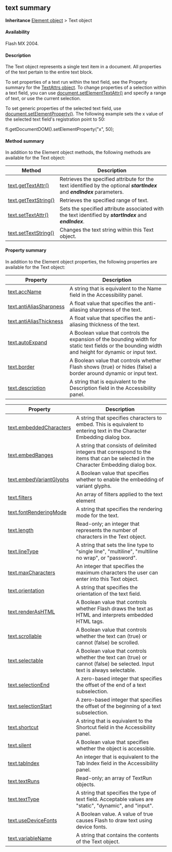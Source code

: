 ## text summary

**Inheritance** [Element object](../Element_object/element_summary.md) > Text object

#### Availability

Flash MX 2004.

#### Description

The Text object represents a single text item in a document. All properties of the text pertain to the entire text block.

To set properties of a text run within the text field, see the Property summary for the [TextAttrs object](../TextAttrs_object/textAttrs_summary.md). To change properties of a selection within a text field, you can use [document.setElementTextAttr()](../Document_object/docum500.md) and specify a range of text, or use the current selection.

To set generic properties of the selected text field, use [document.setElementProperty()](../Document_object/docum490.md). The following example sets the x value of the selected text field's registration point to 50:

 fl.getDocumentDOM().setElementProperty("x", 50);

#### Method summary

In addition to the Element object methods, the following methods are available for the Text object:

| **Method** | **Description** |
| --- | --- |
| [text.getTextAttr()](../Text_object/text11.md) | Retrieves the specified attribute for the text identified by the optional ***startIndex*** and ***endIndex*** parameters. |
| [text.getTextString()](../Text_object/text12.md) | Retrieves the specified range of text. |
| [text.setTextAttr()](../Text_object/text22.md) | Sets the specified attribute associated with the text identified by ***startIndex*** and ***endIndex***. |
| [text.setTextString()](../Text_object/text23.md) | Changes the text string within this Text object. |

#### Property summary

In addition to the Element object properties, the following properties are available for the Text object:

| **Property** | **Description** |
| --- | --- |
| [text.accName](../Text_object/text.md) | A string that is equivalent to the Name field in the Accessibility panel. |
| [text.antiAliasSharpness](../Text_object/text1.md) | A float value that specifies the anti-aliasing sharpness of the text. |
| [text.antiAliasThickness](../Text_object/text2.md) | A float value that specifies the anti-aliasing thickness of the text. |
| [text.autoExpand](../Text_object/text3.md) | A Boolean value that controls the expansion of the bounding width for static text fields or the bounding width and height for dynamic or input text. |
| [text.border](../Text_object/text4.md) | A Boolean value that controls whether Flash shows (true) or hides (false) a border around dynamic or input text. |
| [text.description](../Text_object/text5.md) | A string that is equivalent to the Description field in the Accessibility panel. |

| **Property** | **Description** |
| --- | --- |
| [text.embeddedCharacters](../Text_object/text6.md) | A string that specifies characters to embed. This is equivalent to entering text in the Character Embedding dialog box. |
| [text.embedRanges](../Text_object/text7.md) | A string that consists of delimited integers that correspond to the items that can be selected in the Character Embedding dialog box. |
| [text.embedVariantGlyphs](../Text_object/text8.md) | A Boolean value that specifies whether to enable the embedding of variant glyphs. |
| [text.filters](../Text_object/text9.md) | An array of filters applied to the text element |
| [text.fontRenderingMode](../Text_object/text10.md) | A string that specifies the rendering mode for the text. |
| [text.length](../Text_object/text13.md) | Read-only; an integer that represents the number of characters in the Text object. |
| [text.lineType](../Text_object/text14.md) | A string that sets the line type to "single line", "multiline", "multiline no wrap", or "password". |
| [text.maxCharacters](../Text_object/text15.md) | An integer that specifies the maximum characters the user can enter into this Text object. |
| [text.orientation](../Text_object/text16.md) | A string that specifies the orientation of the text field. |
| [text.renderAsHTML](../Text_object/text17.md) | A Boolean value that controls whether Flash draws the text as HTML and interprets embedded HTML tags. |
| [text.scrollable](../Text_object/text18.md) | A Boolean value that controls whether the text can (true) or cannot (false) be scrolled. |
| [text.selectable](../Text_object/text19.md) | A Boolean value that controls whether the text can (true) or cannot (false) be selected. Input text is always selectable. |
| [text.selectionEnd](../Text_object/text20.md) | A zero-based integer that specifies the offset of the end of a text subselection. |
| [text.selectionStart](../Text_object/text21.md) | A zero-based integer that specifies the offset of the beginning of a text subselection. |
| [text.shortcut](../Text_object/text24.md) | A string that is equivalent to the Shortcut field in the Accessibility panel. |
| [text.silent](../Text_object/text25.md) | A Boolean value that specifies whether the object is accessible. |
| [text.tabIndex](../Text_object/text26.md) | An integer that is equivalent to the Tab Index field in the Accessibility panel. |
| [text.textRuns](../Text_object/text27.md) | Read-only; an array of TextRun objects. |
| [text.textType](../Text_object/text28.md) | A string that specifies the type of text field. Acceptable values are "static", "dynamic", and "input". |
| [text.useDeviceFonts](../Text_object/text29.md) | A Boolean value. A value of true causes Flash to draw text using device fonts. |
| [text.variableName](../Text_object/text30.md) | A string that contains the contents of the Text object. |
